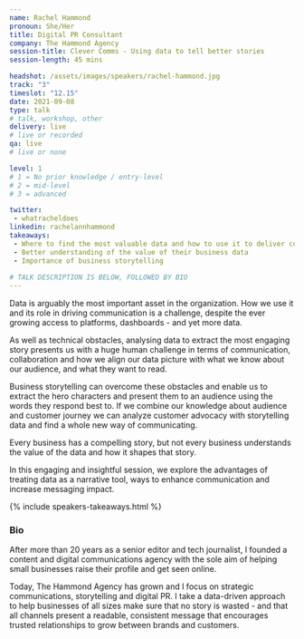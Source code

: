 ```yaml
---
name: Rachel Hammond
pronoun: She/Her
title: Digital PR Consultant
company: The Hammond Agency
session-title: Clever Comms - Using data to tell better stories
session-length: 45 mins

headshot: /assets/images/speakers/rachel-hammond.jpg
track: "3"
timeslot: "12.15"
date: 2021-09-08
type: talk
# talk, workshop, other
delivery: live
# live or recorded
qa: live
# live or none

level: 1
# 1 = No prior knowledge / entry-level
# 2 = mid-level
# 3 = advanced

twitter:
 - whatracheldoes
linkedin: rachelannhammond
takeaways:
 - Where to find the most valuable data and how to use it to deliver compelling content to a wide audience
 - Better understanding of the value of their business data
 - Importance of business storytelling
 
# TALK DESCRIPTION IS BELOW, FOLLOWED BY BIO
---
```


Data is arguably the most important asset in the organization.  How we use it and its role in driving communication is a challenge, despite the ever growing access to platforms, dashboards - and yet more data.

As well as technical obstacles, analysing data to extract the most engaging story presents us with a huge human challenge in terms of communication, collaboration and how we align our data picture with what we know about our audience, and what they want to read.

Business storytelling can overcome these obstacles and enable us to extract the hero characters and present them to an audience using the words they respond best to. If we combine our knowledge about audience and customer journey we can analyze customer advocacy with storytelling data and find a whole new way of communicating.

Every business has a compelling story, but not every business understands the value of the data and how it shapes that story. 

In this engaging and insightful session, we explore the advantages of treating data as a narrative tool, ways to enhance communication and increase messaging impact.

{% include speakers-takeaways.html %}

<h3>Bio</h3>

After more than 20 years as a senior editor and tech journalist, I founded a content and digital communications agency with the sole aim of helping small businesses raise their profile and get seen online.

Today, The Hammond Agency has grown and I focus on strategic communications, storytelling and digital PR. I take a data-driven approach to help businesses of all sizes make sure that no story is wasted - and that all channels present a readable, consistent message that encourages trusted relationships to grow between brands and customers.
